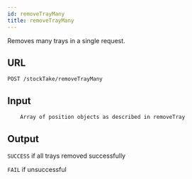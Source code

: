```yaml
---
id: removeTrayMany 
title: removeTrayMany
---
```

Removes many trays in a single request.
## URL
```http request
POST /stockTake/removeTrayMany
```

## Input
```
    Array of position objects as described in removeTray
```

## Output
`SUCCESS` if all trays removed successfully

`FAIL` if unsuccessful
